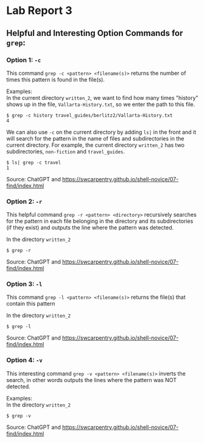 # Lab Report 3
## Helpful and Interesting Option Commands for `grep`:
### Option 1: `-c`
This command `grep -c <pattern> <filename(s)>` returns the number of times this pattern is found in the file(s).

Examples:\
In the current directory `written_2`, we want to find how many times "history" shows up in the file, `Vallarta-History.txt`,
so we enter the path to this file.
```
$ grep -c history travel_guides/berlitz2/Vallarta-History.txt
4
```

We can also use `-c` on the current directory by adding `ls|` in the front and it will search for the pattern in the name of files and subdirectories in the current directory. For example, the current directory `written_2` has two subdirectories, `non-fiction` and `travel_guides`.
```
$ ls| grep -c travel
1
```
Source: ChatGPT and https://swcarpentry.github.io/shell-novice/07-find/index.html

### Option 2: `-r`
This helpful command `grep -r <pattern> <directory>` recursively searches for the pattern in each file belonging in the directory and its subdirectories (if they exist) and outputs the line where the pattern was detected.

In the directory `written_2`
```
$ grep -r 
```
Source: ChatGPT and https://swcarpentry.github.io/shell-novice/07-find/index.html
### Option 3: `-l`
This command `grep -l <pattern> <filename(s)>` returns the file(s) that contain this pattern

In the directory `written_2`
```
$ grep -l
```
Source: ChatGPT and https://swcarpentry.github.io/shell-novice/07-find/index.html
### Option 4: `-v`
This interesting command `grep -v <pattern> <filename(s)>` inverts the search, in other words outputs the lines where the pattern was NOT detected.

Examples:\
In the directory `written_2`
```
$ grep -v 
```
Source: ChatGPT and https://swcarpentry.github.io/shell-novice/07-find/index.html
